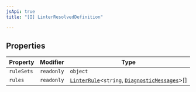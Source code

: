 ```yaml
---
jsApi: true
title: "[I] LinterResolvedDefinition"

---
```

## Properties

| Property | Modifier | Type |
| ------ | ------ | ------ |
| `ruleSets` | `readonly` | `object` |
| `rules` | `readonly` | [`LinterRule`](LinterRule.md)<`string`, [`DiagnosticMessages`](DiagnosticMessages.md)\>[] |

